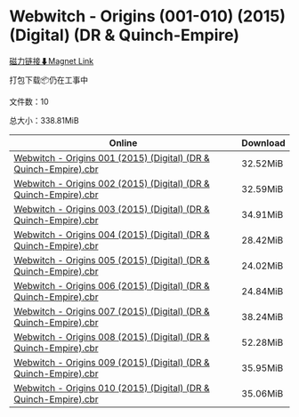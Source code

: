 # Webwitch - Origins (001-010) (2015) (Digital) (DR & Quinch-Empire)

[磁力链接⬇Magnet Link](magnet:?xt=urn:btih:8ebbf0c1e79a77537956661b844a059ca0208976&dn=Webwitch%20-%20Origins%20%28001-010%29%20%282015%29%20%28Digital%29%20%28DR%20%26%20Quinch-Empire%29)

打包下载📦仍在工事中

文件数：10

总大小：338.81MiB

Online | Download
--- | ---
[Webwitch - Origins 001 (2015) (Digital) (DR & Quinch-Empire).cbr](https://github.com/alicewish/markdown/blob/master/comic/Webwitch-Origins-001-2015-Digital-DR-Quinch-Empire-cbr.md) | 32.52MiB
[Webwitch - Origins 002 (2015) (Digital) (DR & Quinch-Empire).cbr](https://github.com/alicewish/markdown/blob/master/comic/Webwitch-Origins-002-2015-Digital-DR-Quinch-Empire-cbr.md) | 32.59MiB
[Webwitch - Origins 003 (2015) (Digital) (DR & Quinch-Empire).cbr](https://github.com/alicewish/markdown/blob/master/comic/Webwitch-Origins-003-2015-Digital-DR-Quinch-Empire-cbr.md) | 34.91MiB
[Webwitch - Origins 004 (2015) (Digital) (DR & Quinch-Empire).cbr](https://github.com/alicewish/markdown/blob/master/comic/Webwitch-Origins-004-2015-Digital-DR-Quinch-Empire-cbr.md) | 28.42MiB
[Webwitch - Origins 005 (2015) (Digital) (DR & Quinch-Empire).cbr](https://github.com/alicewish/markdown/blob/master/comic/Webwitch-Origins-005-2015-Digital-DR-Quinch-Empire-cbr.md) | 24.02MiB
[Webwitch - Origins 006 (2015) (Digital) (DR & Quinch-Empire).cbr](https://github.com/alicewish/markdown/blob/master/comic/Webwitch-Origins-006-2015-Digital-DR-Quinch-Empire-cbr.md) | 24.84MiB
[Webwitch - Origins 007 (2015) (Digital) (DR & Quinch-Empire).cbr](https://github.com/alicewish/markdown/blob/master/comic/Webwitch-Origins-007-2015-Digital-DR-Quinch-Empire-cbr.md) | 38.24MiB
[Webwitch - Origins 008 (2015) (Digital) (DR & Quinch-Empire).cbr](https://github.com/alicewish/markdown/blob/master/comic/Webwitch-Origins-008-2015-Digital-DR-Quinch-Empire-cbr.md) | 52.28MiB
[Webwitch - Origins 009 (2015) (Digital) (DR & Quinch-Empire).cbr](https://github.com/alicewish/markdown/blob/master/comic/Webwitch-Origins-009-2015-Digital-DR-Quinch-Empire-cbr.md) | 35.95MiB
[Webwitch - Origins 010 (2015) (Digital) (DR & Quinch-Empire).cbr](https://github.com/alicewish/markdown/blob/master/comic/Webwitch-Origins-010-2015-Digital-DR-Quinch-Empire-cbr.md) | 35.06MiB